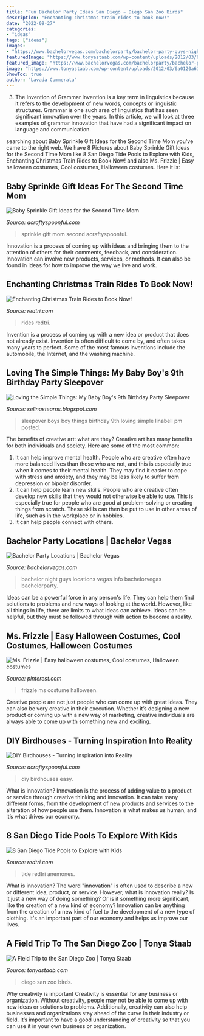 ```yaml
---
title: "Fun Bachelor Party Ideas San Diego ~ Diego San Zoo Birds"
description: "Enchanting christmas train rides to book now!"
date: "2022-09-27"
categories:
- "ideas"
tags: ["ideas"]
images:
- "https://www.bachelorvegas.com/bachelorparty/bachelor-party-guys-night-out.jpg"
featuredImage: "https://www.tonyastaab.com/wp-content/uploads/2012/03/6a0120a61aa83a970c0168e9584700970c.jpg"
featured_image: "https://www.bachelorvegas.com/bachelorparty/bachelor-party-guys-night-out.jpg"
image: "https://www.tonyastaab.com/wp-content/uploads/2012/03/6a0120a61aa83a970c0168e9584700970c.jpg"
ShowToc: true
author: "Lavada Cummerata"
---
```



3. The Invention of Grammar
Invention is a key term in linguistics because it refers to the development of new words, concepts or linguistic structures. Grammar is one such area of linguistics that has seen significant innovation over the years. In this article, we will look at three examples of grammar innovation that have had a significant impact on language and communication.

	

		
searching about Baby Sprinkle Gift Ideas for the Second Time Mom you've came to the right web. We have 8 Pictures about Baby Sprinkle Gift Ideas for the Second Time Mom like 8 San Diego Tide Pools to Explore with Kids, Enchanting Christmas Train Rides to Book Now! and also Ms. Frizzle | Easy halloween costumes, Cool costumes, Halloween costumes. Here it is:
		
    
## Baby Sprinkle Gift Ideas For The Second Time Mom

<img loading=lazy src="https://acraftyspoonful.com/wp-content/uploads/2017/02/Baby-Sprinkle-Gift-Ideas-for-the-second-time-mom.jpg" onerror="this.onerror=null;this.src='https://tse2.mm.bing.net/th?id=OIP._m6AuPYQQKp-aaDHrjibMgHaLM&amp;pid=15.1';" alt="Baby Sprinkle Gift Ideas for the Second Time Mom">

_Source: acraftyspoonful.com_

>sprinkle gift mom second acraftyspoonful. 

	

Innovation is a process of coming up with ideas and bringing them to the attention of others for their comments, feedback, and consideration. Innovation can involve new products, services, or methods. It can also be found in ideas for how to improve the way we live and work.

    
## Enchanting Christmas Train Rides To Book Now!

<img loading=lazy src="https://redtri.com/wp-content/uploads/2019/10/irvine-park-railroad-santa-claus.jpg" onerror="this.onerror=null;this.src='https://tse3.mm.bing.net/th?id=OIP.NEoPvg-Vdt-Ffhm5uHKDBQHaE7&amp;pid=15.1';" alt="Enchanting Christmas Train Rides to Book Now!">

_Source: redtri.com_

>rides redtri. 

	

Invention is a process of coming up with a new idea or product that does not already exist. Invention is often difficult to come by, and often takes many years to perfect. Some of the most famous inventions include the automobile, the Internet, and the washing machine.

    
## Loving The Simple Things: My Baby Boy&#039;s 9th Birthday Party Sleepover

<img loading=lazy src="http://2.bp.blogspot.com/-FEhgrkx7Apg/T2_ZjJAIXhI/AAAAAAAAAIo/J6TZJ4K60BU/s1600/DSC09488.JPG" onerror="this.onerror=null;this.src='https://tse1.mm.bing.net/th?id=OIP.8I9BDRDxyVVjFTvvweZ1BQHaFj&amp;pid=15.1';" alt="Loving the Simple Things: My Baby Boy&#039;s 9th Birthday Party Sleepover">

_Source: selinastearns.blogspot.com_

>sleepover boys boy things birthday 9th loving simple linabell pm posted. 

	

The benefits of creative art: what are they?
Creative art has many benefits for both individuals and society. Here are some of the most common: 
1) It can help improve mental health. People who are creative often have more balanced lives than those who are not, and this is especially true when it comes to their mental health. They may find it easier to cope with stress and anxiety, and they may be less likely to suffer from depression or bipolar disorder.
2) It can help people learn new skills. People who are creative often develop new skills that they would not otherwise be able to use. This is especially true for people who are good at problem-solving or creating things from scratch. These skills can then be put to use in other areas of life, such as in the workplace or in hobbies.
3) It can help people connect with others.

    
## Bachelor Party Locations | Bachelor Vegas

<img loading=lazy src="https://www.bachelorvegas.com/bachelorparty/bachelor-party-guys-night-out.jpg" onerror="this.onerror=null;this.src='https://tse4.mm.bing.net/th?id=OIP.Ag0zhC-So1JBOI93ZGVnPwHaD4&amp;pid=15.1';" alt="Bachelor Party Locations | Bachelor Vegas">

_Source: bachelorvegas.com_

>bachelor night guys locations vegas info bachelorvegas bachelorparty. 

	

Ideas can be a powerful force in any person's life. They can help them find solutions to problems and new ways of looking at the world. However, like all things in life, there are limits to what ideas can achieve. Ideas can be helpful, but they must be followed through with action to become a reality.

    
## Ms. Frizzle | Easy Halloween Costumes, Cool Costumes, Halloween Costumes

<img loading=lazy src="https://i.pinimg.com/736x/e5/c4/ee/e5c4eee5db1aa2482343485621a5281d--ms-frizzle-costume-halloween-fun.jpg" onerror="this.onerror=null;this.src='https://tse4.mm.bing.net/th?id=OIP.smjGSaXA55mVNTz-Puo63wHaLH&amp;pid=15.1';" alt="Ms. Frizzle | Easy halloween costumes, Cool costumes, Halloween costumes">

_Source: pinterest.com_

>frizzle ms costume halloween. 

	

Creative people are not just people who can come up with great ideas. They can also be very creative in their execution. Whether it’s designing a new product or coming up with a new way of marketing, creative individuals are always able to come up with something new and exciting.

    
## DIY Birdhouses - Turning Inspiration Into Reality

<img loading=lazy src="https://acraftyspoonful.com/wp-content/uploads/2017/02/Easy-DIY-Birdhouses-for-Kids-678x1024.jpg" onerror="this.onerror=null;this.src='https://tse2.mm.bing.net/th?id=OIP.K1SRtigDMx_-ZXXEbZC7LgHaLL&amp;pid=15.1';" alt="DIY Birdhouses - Turning Inspiration into Reality">

_Source: acraftyspoonful.com_

>diy birdhouses easy. 

	

What is innovation?
Innovation is the process of adding value to a product or service through creative thinking and innovation. It can take many different forms, from the development of new products and services to the alteration of how people use them. Innovation is what makes us human, and it’s what drives our economy.

    
## 8 San Diego Tide Pools To Explore With Kids

<img loading=lazy src="https://redtri.com/wp-content/uploads/2019/10/san-diego-tidepools.jpg" onerror="this.onerror=null;this.src='https://tse3.mm.bing.net/th?id=OIP.iG2F3S6pExrLxGV4TToRDwHaE7&amp;pid=15.1';" alt="8 San Diego Tide Pools to Explore with Kids">

_Source: redtri.com_

>tide redtri anemones. 

	

What is innovation?
The word "innovation" is often used to describe a new or different idea, product, or service. However, what is innovation really? Is it just a new way of doing something? Or is it something more significant, like the creation of a new kind of economy?
Innovation can be anything from the creation of a new kind of fuel to the development of a new type of clothing. It's an important part of our economy and helps us improve our lives.

    
## A Field Trip To The San Diego Zoo | Tonya Staab

<img loading=lazy src="https://www.tonyastaab.com/wp-content/uploads/2012/03/6a0120a61aa83a970c0168e9584700970c.jpg" onerror="this.onerror=null;this.src='https://tse1.mm.bing.net/th?id=OIP.TKlcwMQE8Y7PEogGJCXWyAHaE8&amp;pid=15.1';" alt="A Field Trip to the San Diego Zoo | Tonya Staab">

_Source: tonyastaab.com_

>diego san zoo birds. 

	

Why creativity is important
Creativity is essential for any business or organization. Without creativity, people may not be able to come up with new ideas or solutions to problems. Additionally, creativity can also help businesses and organizations stay ahead of the curve in their industry or field. It’s important to have a good understanding of creativity so that you can use it in your own business or organization.

